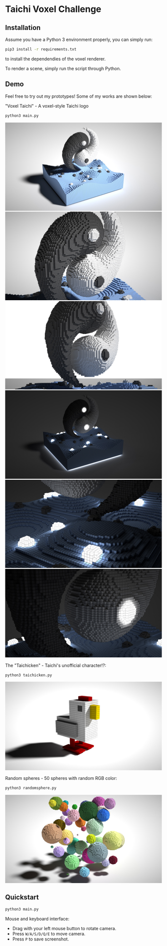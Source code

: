 # Taichi Voxel Challenge

## Installation

Assume you have a Python 3 environment properly, you can simply run:

```sh
pip3 install -r requirements.txt
```
to install the dependendies of the voxel renderer.

To render a scene, simply run the script through Python.

## Demo

Feel free to try out my prototypes! Some of my works are shown below:

"Voxel Taichi" - A voxel-style Taichi logo
```sh
python3 main.py
```
![](./demo-light.jpg)
![](./demo-light-detail1.jpg)
![](./demo-light-detail2.jpg)
![](./demo-dark.jpg)
![](./demo-dark-detail2.jpg)
![](./demo-dark-detail1.jpg)

The "Taichicken" - Taichi's unofficial character!?:
```sh
python3 taichicken.py
```
![](./demo-taichicken2.jpg)

Random spheres - 50 spheres with random RGB color:
```sh
python3 randomsphere.py
```
![](./demo-random-spheres.jpg)

## Quickstart

```sh
python3 main.py
```

Mouse and keyboard interface:

+ Drag with your left mouse button to rotate camera.
+ Press `W/A/S/D/Q/E` to move camera.
+ Press `P` to save screenshot.

